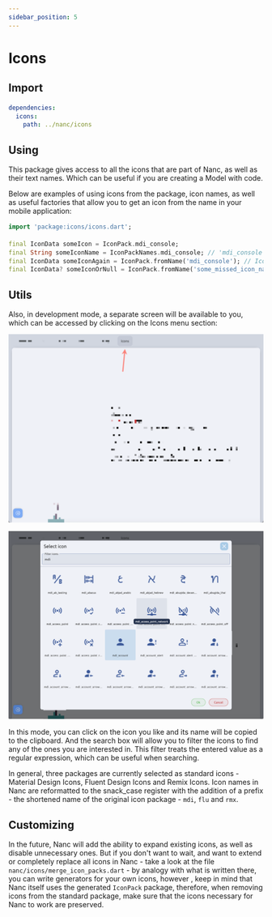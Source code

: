 ```yaml
---
sidebar_position: 5
---
```


# Icons

## Import

```yaml
dependencies:
  icons:
    path: ../nanc/icons
```

## Using

This package gives access to all the icons that are part of Nanc, as well as their text names. Which can be useful if you are creating a Model with code.

Below are examples of using icons from the package, icon names, as well as useful factories that allow you to get an icon from the name in your mobile application:

```dart
import 'package:icons/icons.dart';

final IconData someIcon = IconPack.mdi_console;
final String someIconName = IconPackNames.mdi_console; // 'mdi_console'
final IconData someIconAgain = IconPack.fromName('mdi_console'); // IconPack.mdi_console
final IconData? someIconOrNull = IconPack.fromName('some_missed_icon_name'); // null
```

## Utils

Also, in development mode, a separate screen will be available to you, which can be accessed by clicking on the Icons menu section:

![Icons menu](../../static/screenshots/icons_menu.png)

![Icons modal](../../static/screenshots/icons_modal.png)

In this mode, you can click on the icon you like and its name will be copied to the clipboard. And the search box will allow you to filter the icons to find any of the ones you are interested in. This filter treats the entered value as a regular expression, which can be useful when searching.

In general, three packages are currently selected as standard icons - Material Design Icons, Fluent Design Icons and Remix Icons. Icon names in Nanc are reformatted to the snack_case register with the addition of a prefix - the shortened name of the original icon package - `mdi`, `flu` and `rmx`.

## Customizing

In the future, Nanc will add the ability to expand existing icons, as well as disable unnecessary ones. But if you don't want to wait, and want to extend or completely replace all icons in Nanc - take a look at the file `nanc/icons/merge_icon_packs.dart` - by analogy with what is written there, you can write generators for your own icons, however , keep in mind that Nanc itself uses the generated `IconPack` package, therefore, when removing icons from the standard package, make sure that the icons necessary for Nanc to work are preserved.